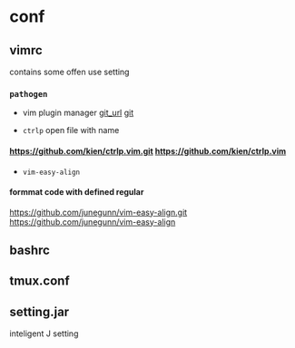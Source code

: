 # conf

## vimrc 
  contains some offen use setting
  
### `pathogen`    
* vim plugin manager
  [git_url](https://github.com/tpope/vim-pathogen.git) [git](https://github.com/tpope/vim-pathogen)
  
* `ctrlp` open file with name
#### https://github.com/kien/ctrlp.vim.git          https://github.com/kien/ctrlp.vim 
  
* `vim-easy-align`
#### formmat code with defined regular
  https://github.com/junegunn/vim-easy-align.git https://github.com/junegunn/vim-easy-align 

## bashrc

## tmux.conf

## setting.jar 
  inteligent J setting

